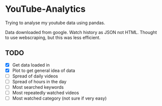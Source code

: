 # YouTube-Analytics

Trying to analyse my youtube data using pandas.

Data downloaded from google. Watch history as JSON not HTML. Thought to use webscraping, but this was less efficient.

## TODO

- [x] Get data loaded in
- [x] Plot to get general idea of data
- [ ] Spread of daily videos
- [ ] Spread of hours in the day
- [ ] Most searched keywords
- [ ] Most repeatedly watched videos
- [ ] Most watched category (not sure if very easy)
